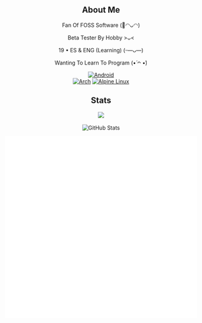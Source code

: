 <div align="center">

## About Me

</div>

<p align="center">Fan Of FOSS Software (🌺◠ᴗ◠)</p>
<p align="center">Beta Tester By Hobby >ᴗ<</p> 
<p align="center">19 • ES & ENG (Learning) (ᵕ—ᴗ—)</p>
<p align="center">Wanting To Learn To Program (•́ ᴖ •̀)</p>

<div align="center">
  
[![Android](https://img.shields.io/badge/Android-3DDC84?style=for-the-badge&logo=android&logoColor=white)](https://www.fossify.org)
<br/>
[![Arch](https://img.shields.io/badge/Arch%20Linux-1793D1?logo=arch-linux&logoColor=fff&style=for-the-badge)](https://archlinux.org/) [![Alpine Linux](https://img.shields.io/badge/Alpine_Linux-%230D597F.svg?style=for-the-badge&logo=alpine-linux&logoColor=white)](https://alpinelinux.org/)

</div>

<div align="center">

## Stats

</div>

<p align="center">
  <img src="https://count.getloli.com/@:thejnxx?theme=rule34" />
</p>

<p align="center">
<picture>
  <source media="(prefers-color-scheme: dark)" srcset="https://github-readme-stats.vercel.app/api?username=TheJnxx&theme=catppuccin_mocha">
  <source media="(prefers-color-scheme: light)" srcset="https://github-readme-stats.vercel.app/api?username=TheJnxx&theme=catppuccin_latte">
  <img alt="GitHub Stats" src="https://github-readme-stats.vercel.app/api?username=TheJnxx&theme=catppuccin_mocha">
</picture>
</p>

<div align="center">
  <a href="https://github.com/thejnxx?tab=stars">
    <img src="metrics.plugin.stars.svg" alt="Starred Repositories" />
  </a>
</div>
